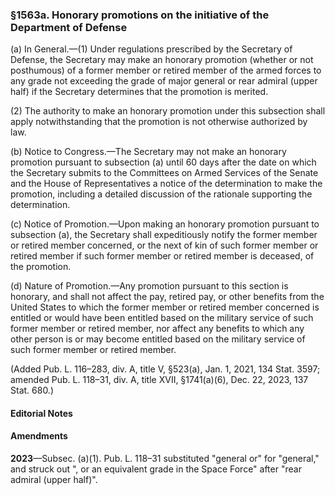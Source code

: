 ### §1563a. Honorary promotions on the initiative of the Department of Defense ###

(a) In General.—(1) Under regulations prescribed by the Secretary of Defense, the Secretary may make an honorary promotion (whether or not posthumous) of a former member or retired member of the armed forces to any grade not exceeding the grade of major general or rear admiral (upper half) if the Secretary determines that the promotion is merited.

(2) The authority to make an honorary promotion under this subsection shall apply notwithstanding that the promotion is not otherwise authorized by law.

(b) Notice to Congress.—The Secretary may not make an honorary promotion pursuant to subsection (a) until 60 days after the date on which the Secretary submits to the Committees on Armed Services of the Senate and the House of Representatives a notice of the determination to make the promotion, including a detailed discussion of the rationale supporting the determination.

(c) Notice of Promotion.—Upon making an honorary promotion pursuant to subsection (a), the Secretary shall expeditiously notify the former member or retired member concerned, or the next of kin of such former member or retired member if such former member or retired member is deceased, of the promotion.

(d) Nature of Promotion.—Any promotion pursuant to this section is honorary, and shall not affect the pay, retired pay, or other benefits from the United States to which the former member or retired member concerned is entitled or would have been entitled based on the military service of such former member or retired member, nor affect any benefits to which any other person is or may become entitled based on the military service of such former member or retired member.

(Added Pub. L. 116–283, div. A, title V, §523(a), Jan. 1, 2021, 134 Stat. 3597; amended Pub. L. 118–31, div. A, title XVII, §1741(a)(6), Dec. 22, 2023, 137 Stat. 680.)

#### **Editorial Notes** ####

#### Amendments ####

**2023**—Subsec. (a)(1). Pub. L. 118–31 substituted "general or" for "general," and struck out ", or an equivalent grade in the Space Force" after "rear admiral (upper half)".